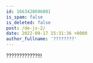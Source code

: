 ```yaml
---
id: 1663428696081
is_spam: false
is_deleted: false
post: /de-js-2/
date: 2022-09-17 15:31:36 +0000
author_fullname: '????????'
---
```


????????????!!!

